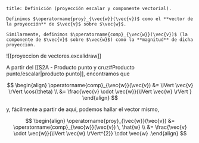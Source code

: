 ```ad-definition
title: Definición (proyección escalar y componente vectorial).

Definimos $\operatorname{proy}_{\vec{w}}(\vec{v})$ como el **vector de la proyección** de $\vec{v}$ sobre $\vec{w}$.

Similarmente, definimos $\operatorname{comp}_{\vec{w}}(\vec{v})$ (la componente de $\vec{v}$ sobre $\vec{w}$) como la **magnitud** de dicha proyección.

```

![[proyeccion de vectores.excalidraw]]

A partir del [[S2A - Producto punto y cruz#Producto punto/escalar|producto punto]], encontramos que

$$ \begin{align}
\operatorname{comp}_{\vec{w}}(\vec{v}) &= \lVert \vec{v} \rVert \cos(\theta) \\
&= \frac{\vec{v} \cdot \vec{w}}{\lVert \vec{w} \rVert }
\end{align}
$$

y, fácilmente a partir de aquí, podemos hallar el vector mismo,

$$
\begin{align}
\operatorname{proy}_{\vec{w}}(\vec{v}) &= \operatorname{comp}_{\vec{w}}(\vec{v}) \, \hat{w} \\
&= \frac{\vec{v} \cdot \vec{w}}{\lVert \vec{w} \rVert^{2}} \cdot \vec{w}
.\end{align}
$$
